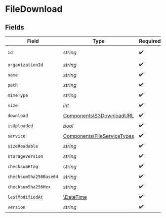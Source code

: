 # FileDownload


## Fields

| Field                                                                      | Type                                                                       | Required                                                                   | Description                                                                |
| -------------------------------------------------------------------------- | -------------------------------------------------------------------------- | -------------------------------------------------------------------------- | -------------------------------------------------------------------------- |
| `id`                                                                       | *string*                                                                   | :heavy_check_mark:                                                         | The ID of the object.                                                      |
| `organizationId`                                                           | *string*                                                                   | :heavy_check_mark:                                                         | N/A                                                                        |
| `name`                                                                     | *string*                                                                   | :heavy_check_mark:                                                         | N/A                                                                        |
| `path`                                                                     | *string*                                                                   | :heavy_check_mark:                                                         | N/A                                                                        |
| `mimeType`                                                                 | *string*                                                                   | :heavy_check_mark:                                                         | N/A                                                                        |
| `size`                                                                     | *int*                                                                      | :heavy_check_mark:                                                         | N/A                                                                        |
| `download`                                                                 | [Components\S3DownloadURL](../../Models/Components/S3DownloadURL.md)       | :heavy_check_mark:                                                         | N/A                                                                        |
| `isUploaded`                                                               | *bool*                                                                     | :heavy_check_mark:                                                         | N/A                                                                        |
| `service`                                                                  | [Components\FileServiceTypes](../../Models/Components/FileServiceTypes.md) | :heavy_check_mark:                                                         | N/A                                                                        |
| `sizeReadable`                                                             | *string*                                                                   | :heavy_check_mark:                                                         | N/A                                                                        |
| `storageVersion`                                                           | *string*                                                                   | :heavy_check_mark:                                                         | N/A                                                                        |
| `checksumEtag`                                                             | *string*                                                                   | :heavy_check_mark:                                                         | N/A                                                                        |
| `checksumSha256Base64`                                                     | *string*                                                                   | :heavy_check_mark:                                                         | N/A                                                                        |
| `checksumSha256Hex`                                                        | *string*                                                                   | :heavy_check_mark:                                                         | N/A                                                                        |
| `lastModifiedAt`                                                           | [\DateTime](https://www.php.net/manual/en/class.datetime.php)              | :heavy_check_mark:                                                         | N/A                                                                        |
| `version`                                                                  | *string*                                                                   | :heavy_check_mark:                                                         | N/A                                                                        |